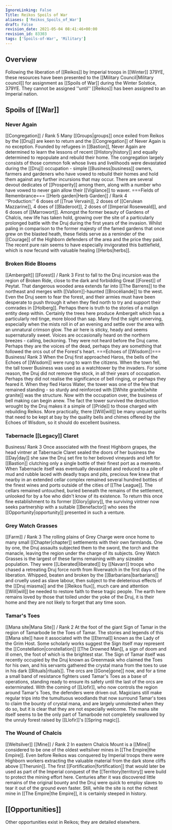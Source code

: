 ```yaml
---
IgnoreLinking: False
Title: Reikos Spoils of War
aliases: ['Reikos_Spoils_of_War']
draft: False
revision_date: 2021-05-04 08:41:46+00:00
revision_id: 83303
tags: ['Spoils-of-War', 'Military']
---
```


## Overview
Following the liberation of [[Reikos]] by Imperial troops in [[Winter]] 379YE, these resources have been presented to the [[Military Council|Military council]] for assignment as [[Spoils of War]] during the Winter Solstice, 379YE. They cannot be assigned ''until'' [[Reikos]] has been assigned to an Imperial nation.
## Spoils of [[War]]
### Never Again
[[Congregation]] / Rank 5
Many [[Groups|groups]] once exiled from Reikos by the [[Druj]] are keen to return and the [[Congregation]] of Never Again is no exception. Founded by refugees in [[Bastion]], Never Again are determined to learn the lessons of recent [[History|history]] and equally determined to repopulate and rebuild their home. The congregation largely consists of those common folk whose lives and livelihoods were devastated during the [[Druj]] occupation - simple [[Business|business]] owners, farmers and gardeners who have vowed to rebuild their homes and hold them against any further incursions that may occur. There are several devout dedicates of [[Prosperity]] among them, along with a number who have vowed to never gain allow their [[Vigilance]] to waver.
===Fields of Remembrance=== 
[[Herb garden|Herb Garden]] / Rank 4  
''Production:'' 6 doses of [[True Vervain]], 2 doses of [[Cerulean Mazzarine]], 4 does of [[Bladeroot]], 2 doses of [[Imperial Roseweald]], and 6 doses of [[Marrowort]].
Amongst the former beauty of Gardens of Chalcis, new life has taken hold, growing over the site of a particularly prolonged battle with the Druj during the first years of the invasion. Whilst paling in comparison to the former majesty of the famed gardens that once grew on the blasted heath, these fields serve as a reminder of the [[Courage]] of the Highborn defenders of the area and the price they paid. The recent pure rain seems to have especially invigorated this battlefield, which is now fecund with valuable healing [[Herbs|herbs]].
### Broken Ride Blooms
[[Ambergelt]] [[Forest]] / Rank 3
First to fall to the Druj incursion was the region of Broken Ride, close to the dark and forbidding Great [[Forest]] of Peytat. That dangerous wooded area extends far into [[The Barrens]] to the northeast and merges with [[Vallorn]]-haunted [[Brocéliande]] to the west. Even the Druj seem to fear the forest, and their armies must have been desperate to push through it when they fled north to try and support their comrades in [[Holberg]]. Perhaps there is truth to the stories of a malign entity deep within. 
Certainly the trees here produce Ambergelt which has a particularly red tinge, more blood than sap. Many find the sight unnerving, especially when the mists roll in of an evening and settle over the area with an unnatural crimson glow. The air here is sticky, heady and seems supernaturally sweet. Voices are occasionally heard on the northern breezes - calling, beckoning. They were not heard before the Druj came. Perhaps they are the voices of the dead, perhaps they are something that followed the orcs out of the Forest's heart.
===Echoes of [[Wisdom]]=== 
Business/ Rank 3
When the Druj first approached Haros, the bells of the Echoes of [[Wisdom]] were rung to warn the citizens. When the town fell, the tall tower Business was used as a watchtower by the invaders. For some reason, the Druj did not remove the stock, in all their years of occupation. Perhaps they did not realise the significance of bell ringing, or perhaps they feared it. When they fled Haros Water, the tower was one of the few that remained standing - so sturdy and reinforced with [[White granite|white granite]] was the structure.
Now with the occupation over, the business of bell making can begin anew. The fact the tower survived the destruction wrought by the Druj makes it a simple of [[Pride]] to those charged with rebuilding Reikos. More practically, there [[Will|will]] be many unquiet spirits that need to be kept at bay by the quality bells and chimes offered by the Echoes of Wisdom, so it should do excellent business.
### Tabernacle [[Legacy]] Claret
Business/ Rank 3
Once associated with the finest Highborn grapes, the head vintner at Tabernacle Claret sealed the doors of her business the [[Day|day]] she saw the Druj set fire to her beloved vineyards and left for [[Bastion]] clutching only a single bottle of their finest port as a memento. When Tabernacle itself was eventually devastated and reduced to a pile of mud and rubble laced with deadly traps and pits, precious few knew that nearby in an extended cellar complex remained several hundred bottles of the finest wines and ports outside of the cities of [[The League]]. 
The cellars remained untouched, buried beneath the remains of the settlement, unlooked for by a foe who didn't know of its existence. 
To return this once fine establishment to its former [[Glory|glory]], the surviving vintner now seeks partnership with a suitable [[Benefactor]] who sees the [[Opportunity|opportunity]] presented in such a venture.
### Grey Watch Grasses
[[Farm]] / Rank 3
The rolling plains of Grey Charge were once home to many small [[Chapter|chapter]] settlements with their own farmlands. One by one, the Druj assaults subjected them to the sword, the torch and the manacle, leaving the region under the charge of its subjects. Grey Watch Grasses is the largest of these farms remaining with any sizeable population. They were [[Liberated|liberated]] by [[Navarr]] troops who chased a retreating Druj force north from Riverwatch in the first days of the liberation.
Whipped, beaten and broken by the [[Barbarians|barbarians]] and cruelly used as slave labour, then subject to the deleterious effects of the [[Druj miasma]] and the [[Reikos flux]], much care and attention [[Will|will]] be needed to restore faith to these tragic people. The earth here remains loved by those that toiled under the yoke of the Druj, it is their home and they are not likely to forget that any time soon.
### Tamar's Toes
[[Mana site|Mana Site]] / Rank 2
At the foot of the giant Sign of Tamar in the region of Tamarbode lie the Toes of Tamar. The stories and legends of this [[Mana site]] have it associated with the [[Eternal]] known as the Lady of the Grim Host. Some scholarly works suggest the Sign itself may represent the [[Constellation|constellation]] [[The Drowned Man]], a sign of doom and ill omen, the foot of which is the brightest star. 
The Sign of Tamar itself was recently occupied by the Druj known as Greenmask who claimed the Toes for his own, and his servants gathered the crystal mana from the toes to use in his dark [[Rituals|rituals]]. The orcs are [[Gone|gone]] now, and for a time a small band of resistance fighters used Tamar's Toes as a base of operations, standing ready to ensure its safety until the last of the orcs are exterminated. With the coming of [[Llofir]], who now controls the region around Tamar's Toes, the defenders were driven out. Magicians still make regular trips into the tumultuous woodlands that now surround Tamar's toes to claim the bounty of crystal mana, and are largely unmolested when they do so, but it is clear that they are not especially welcome. The mana site itself seems to be the only part of Tamarbode not completely swallowed by the unruly forest raised by [[Llofir]]'s [[Spring magic]].
### The Wound of Chalcis
[[Weltsilver]] [[Mine]] / Rank 2
In eastern Chalcis Mount is a [[Mine]] considered to be one of the oldest weltsilver mines in [[The Empire|the Empire]]. Even before Reikos was conquered by Imperial troops there were Highborn workers extracting the valuable material from the dark stone cliffs above [[Therunin]]. The first [[Fortification|fortification]] that would later be used as part of the Imperial conquest of the [[Territory|territory]] were build to protect the mining effort here. Centuries after it was discovered little remains of the original bounty and the Druj were quick to employ slaves to tear it out of the ground even faster. Still, while the site is not the richest mine in [[The Empire|the Empire]], it is certainly steeped in history.
## [[Opportunities]]
Other opportunities exist in Reikos; they are detailed elsewhere.